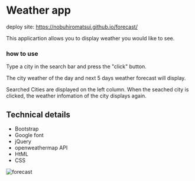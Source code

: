 # Weather app

deploy site: https://nobuhiromatsui.github.io/forecast/

This applicartion allows you to display weather you would like to see.

<h3>how to use</h3>
Type a city in the search bar and press the "click" button.

The city weather of the day and next 5 days weather forecast will display. 

Searched Cities are displayed on the left column.
When the seached city is clicked, the weather infomation of the city displays again.

<h2>Technical details</h2>
<ul>
<li>Bootstrap</li>
<li>Google font</li>
<li>jQuery</li>
<li>openweathermap API</li>
<li>HtML</li>
 <li>CSS</li>
</ul>
  
 <img src="https://nobuhiromatsui.github.io/forecast/img/forecastAPP.png" alt="forecast">


